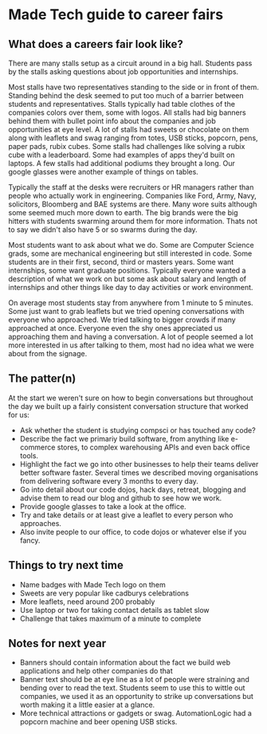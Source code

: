 # Made Tech guide to career fairs

## What does a careers fair look like?

There are many stalls setup as a circuit around in a big hall. Students pass by the stalls asking questions about job opportunities and internships.

Most stalls have two representatives standing to the side or in front of them. Standing behind the desk seemed to put too much of a barrier between students and representatives. Stalls typically had table clothes of the companies colors over them, some with logos. All stalls had big banners behind them with bullet point info about the companies and job opportunities at eye level. A lot of stalls had sweets or chocolate on them along with leaflets and swag ranging from totes, USB sticks, popcorn, pens, paper pads, rubix cubes. Some stalls had challenges like solving a rubix cube with a leaderboard. Some had examples of apps they'd built on laptops. A few stalls had additional podiums they brought a long. Our google glasses were another example of things on tables.

Typically the staff at the desks were recruiters or HR managers rather than people who actually work in engineering. Companies like Ford, Army, Navy, solicitors, Bloomberg and BAE systems are there. Many wore suits although some seemed much more down to earth. The big brands were the big hitters with students swarming around them for more information. Thats not to say we didn't also have 5 or so swarms during the day.

Most students want to ask about what we do. Some are Computer Science grads, some are mechanical engineering but still interested in code. Some students are in their first, second, third or masters years. Some want internships, some want graduate positions. Typically everyone wanted a description of what we work on but some ask about salary and length of internships and other things like day to day activities or work environment.

On average most students stay from anywhere from 1 minute to 5 minutes. Some just want to grab leaflets but we tried opening conversations with everyone who approached. We tried talking to bigger crowds if many approached at once. Everyone even the shy ones appreciated us approaching them and having a conversation. A lot of people seemed a lot more interested in us after talking to them, most had no idea what we were about from the signage.

## The patter(n)

At the start we weren't sure on how to begin conversations but throughout the day we built up a fairly consistent conversation structure that worked for us:

 - Ask whether the student is studying compsci or has touched any code?
 - Describe the fact we primariy build software, from anything like e-commerce stores, to complex warehousing APIs and even back office tools.
 - Highlight the fact we go into other businesses to help their teams deliver better software faster. Several times we described moving organisations from delivering software every 3 months to every day.
 - Go into detail about our code dojos, hack days, retreat, blogging and advise them to read our blog and github to see how we work.
 - Provide google glasses to take a look at the office.
 - Try and take details or at least give a leaflet to every person who approaches.
 - Also invite people to our office, to code dojos or whatever else if you fancy.
 
## Things to try next time

 - Name badges with Made Tech logo on them
 - Sweets are very popular like cadburys celebrations
 - More leaflets, need around 200 probably
 - Use laptop or two for taking contact details as tablet slow
 - Challenge that takes maximum of a minute to complete

## Notes for next year

 - Banners should contain information about the fact we build web applications and help other companies do that
 - Banner text should be at eye line as a lot of people were straining and bending over to read the text. Students seem to use this to wittle out companies, we used it as an opportunity to strike up conversations but worth making it a little easier at a glance.
 - More technical attractions or gadgets or swag. AutomationLogic had a popcorn machine and beer opening USB sticks.
